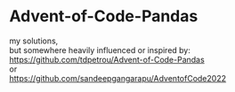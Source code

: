 # Advent-of-Code-Pandas

my solutions,  
but somewhere heavily influenced or inspired by:  
https://github.com/tdpetrou/Advent-of-Code-Pandas  
or  
https://github.com/sandeepgangarapu/AdventofCode2022
